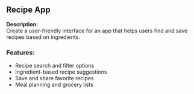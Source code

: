 ## Recipe App

**Description:**  
Create a user-friendly interface for an app that helps users find and save recipes based on ingredients.

### Features:
- Recipe search and filter options
- Ingredient-based recipe suggestions
- Save and share favorite recipes
- Meal planning and grocery lists
